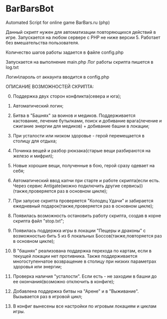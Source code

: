 BarBarsBot
==========

Automated Script for online game BarBars.ru (php)

Данный скрипт нужен для автоматизации повторяющихся действий в игре.
Запускается на любом сервере с PHP не ниже версии 5. Работает без вмешательства пользователя.

Количество шагов работы задается в файле config.php

Запускается на выполнение main.php
Лог работы скрипта пишется в log.txt

Логин\пароль от аккаунта вводится в config.php

ОПИСАНИЕ ВОЗМОЖНОСТЕЙ СКРИПТА:

0. Поддержка двух сторон конфликта(севера и юга);

1. Автоматический логин;

2. Битва в "Башнях" за воинов и медиков. Поддерживается кастование, лечение бутылками, поиск и добивание врага(лечение и сжигание энергии для медиков) + добивание башни в локации;

3. При усталости или низком здоровье - герой перемещается в столицу для отдыха;

4. Починка вещей и разбор рюкзака(старые вещи разбираются на железо и мифрил);

5. Новые хорошие вещи, полученные в бою, герой сразу одевает на себя;

6. Автоматический ввод капчи при старте и работе скрипта(если есть. Через сервис Antigate(можно подключить другие сервисы))(также,проверяется раз в основном цикле);

7. При запуске скрипта проверяется "Колодец Удачи" и забирается ежедневный подарок(также,проверяется раз в основном цикле);

8. Появилась возможность остановить работу скрипта, создав в корне скрипта файл "stop.txt";

9. Появилась поддержка игры в локации "Пещеры и драконы" с возможностью бить 5 из 6 локальных Боссов(также,повторяется раз в основном цикле);

10. В "башнях" реализована поддержка перехода по картам, если в текущей локации нет противника. Также поддерживается многоступенчатое возвращение в столицу при низких параметрах здоровья или энергии;

11. Проверка наличия "усталости". Если есть - не заходим в башни до ее окончания(возможно отключить в конфиге);

12. Добавлена поддержка битвы на "Арене" и в "Выживание". Вызывается раз в игровой цикл;

13. В конфиг вынесены все настройки по игровым локациям и циклам игры.
